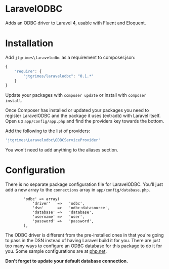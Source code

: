 LaravelODBC============Adds an ODBC driver to Laravel 4, usable with Fluent and Eloquent.Installation============Add `jtgrimes\laravelodbc` as a requirement to composer.json:```javascript{    "require": {        "jtgrimes/laravelodbc": "0.1.*"    }}```Update your packages with `composer update` or install with `composer install`.Once Composer has installed or updated your packages you need to register LaravelODBC and the package it uses (extradb) with Laravel itself. Open up `app/config/app.php` and find the providers key towards the bottom. Add the following to the list of providers:```php'jtgrimes\Laravelodbc\ODBCServiceProvider'```You won't need to add anything to the aliases section.Configuration=============There is no separate package configuration file for LaravelODBC.  You'll just add a new array to the `connections` array in `app/config/database.php`.```		'odbc' => array(			'driver'   =>   'odbc',            'dsn'      =>   'odbc:datasource',            'database' =>   'database',            'username' =>   'user',            'password' =>   'password',		),```The ODBC driver is different from the pre-installed ones in that you're going to pass in the DSN instead of having Laravel build it for you.  There are just too many ways to configure an ODBC database for this package to do it for you.Some sample configurations are at [php.net](http://php.net/manual/en/ref.pdo-odbc.connection.php).**Don't forget to update your default database connection.**